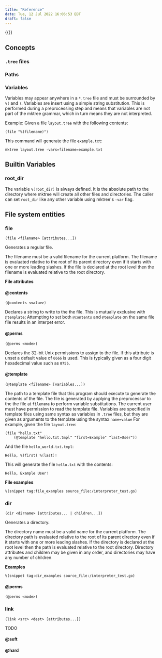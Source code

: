 ```yaml
---
title: "Reference"
date: Tue, 12 Jul 2022 16:06:53 EDT
draft: false
---
```


{{<toc>}}

## Concepts

### `.tree` files

### Paths

### Variables

Variables may appear anywhere in a `*.tree` file and must be surrounded by
`%(` and `)`.  Variables are insert using a simple string substitution.
This is performed during a preprocessing step and means that variables are
not part of the mktree grammar, which in turn means they are not interpreted.

Example:  Given a file `layout.tree` with the following contents:

```
(file "%(filename)")
```

This command will generate the file `example.txt`:

```
mktree layout.tree -vars=filename=example.txt
```

## Builtin Variables

### root_dir

The variable `%(root_dir)` is always defined. It is the absolute path to the
directory where mktree will create all other files and directories. The caller
can set `root_dir` like any other variable using mktree's `-var` flag.

## File system entities

### file

```
(file <filename> [attributes...])
```

Generates a regular file.

The filename must be a valid filename for the current platform. The filename is
evaluated relative to the root of its parent directory even if it starts with
one or more leading slashes. If the file is declared at the root level then the
filename is evaluated relative to the root directory.

__File attributes__

#### @contents

```
(@contents <value>)
```

Declares a string <value> to write to the the file. This is mutually exclusive
with `@template`; Attempting to set both `@contents` and `@template` on the
same file file results in an interpet error.

#### @perms

```
(@perms <mode>)
```

Declares the 32-bit Unix permissions to assign to the file. If this attribute 
is unset a default value of `0666` is used. This is typically given as a four
digit hexadecimal value such as `0755`.

#### @template

```
(@template <filename> [variables...])
```

The path to a template file that this program should execute to generate the 
contents of the file.  The file is generated by applying the preprocessor to
the the file at `filename` to perform variable substitutions. The current user
must have permission to read the template file. Variables are specified in
template files using same syntax as variables in `.tree` files, but they are
given as arguments to the template using the syntax `name=value` For example,
given the file `layout.tree`:

```
(file "hello.txt"
    (@template "hello.txt.tmpl" "first=Example" "last=User"))
```

And the file `hello_world.txt.tmpl`:

```
Hello, %(first) %(last)!
```

This will generate the file `hello.txt` with the contents:

```
Hello, Example User!
```

__File examples__

```
%(snippet tag:file_examples source_file:/interpreter_test.go)
```

### dir

```
(dir <dirname> [attributes... | children...])
```

Generates a directory.

The directory name must be a valid name for the current platform. The directory
path is evaluated relative to the root of its parent directory even if it starts
with one or more leading slashes. If the directory is declared at the root level
then the path is evaluated relative to the root directory. Directory attributes
and children may be given in any order, and directories may have any number of
children.

__Examples__

```
%(snippet tag:dir_examples source_file:/interpreter_test.go)
```

#### @perms

```
(@perms <mode>)
```

### link

```
(link <src> <dest> [attributes...])
```

TODO

#### @soft
#### @hard